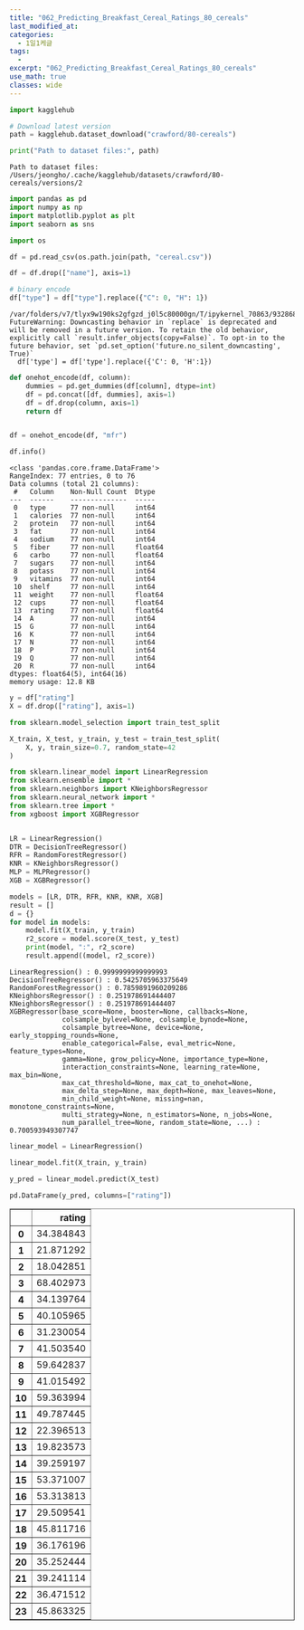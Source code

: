 ```yaml
---
title: "062_Predicting_Breakfast_Cereal_Ratings_80_cereals"
last_modified_at: 
categories:
  - 1일1케글
tags:
  - 
excerpt: "062_Predicting_Breakfast_Cereal_Ratings_80_cereals"
use_math: true
classes: wide
---
```


```python
import kagglehub

# Download latest version
path = kagglehub.dataset_download("crawford/80-cereals")

print("Path to dataset files:", path)
```

    Path to dataset files: /Users/jeongho/.cache/kagglehub/datasets/crawford/80-cereals/versions/2



```python
import pandas as pd
import numpy as np
import matplotlib.pyplot as plt
import seaborn as sns

import os

df = pd.read_csv(os.path.join(path, "cereal.csv"))
```


```python
df = df.drop(["name"], axis=1)
```


```python
# binary encode
df["type"] = df["type"].replace({"C": 0, "H": 1})
```

    /var/folders/v7/tlyx9w190ks2gfgzd_j0l5c80000gn/T/ipykernel_70863/932868930.py:2: FutureWarning: Downcasting behavior in `replace` is deprecated and will be removed in a future version. To retain the old behavior, explicitly call `result.infer_objects(copy=False)`. To opt-in to the future behavior, set `pd.set_option('future.no_silent_downcasting', True)`
      df['type'] = df['type'].replace({'C': 0, 'H':1})



```python
def onehot_encode(df, column):
    dummies = pd.get_dummies(df[column], dtype=int)
    df = pd.concat([df, dummies], axis=1)
    df = df.drop(column, axis=1)
    return df


df = onehot_encode(df, "mfr")
```


```python
df.info()
```

    <class 'pandas.core.frame.DataFrame'>
    RangeIndex: 77 entries, 0 to 76
    Data columns (total 21 columns):
     #   Column    Non-Null Count  Dtype  
    ---  ------    --------------  -----  
     0   type      77 non-null     int64  
     1   calories  77 non-null     int64  
     2   protein   77 non-null     int64  
     3   fat       77 non-null     int64  
     4   sodium    77 non-null     int64  
     5   fiber     77 non-null     float64
     6   carbo     77 non-null     float64
     7   sugars    77 non-null     int64  
     8   potass    77 non-null     int64  
     9   vitamins  77 non-null     int64  
     10  shelf     77 non-null     int64  
     11  weight    77 non-null     float64
     12  cups      77 non-null     float64
     13  rating    77 non-null     float64
     14  A         77 non-null     int64  
     15  G         77 non-null     int64  
     16  K         77 non-null     int64  
     17  N         77 non-null     int64  
     18  P         77 non-null     int64  
     19  Q         77 non-null     int64  
     20  R         77 non-null     int64  
    dtypes: float64(5), int64(16)
    memory usage: 12.8 KB



```python
y = df["rating"]
X = df.drop(["rating"], axis=1)
```


```python
from sklearn.model_selection import train_test_split

X_train, X_test, y_train, y_test = train_test_split(
    X, y, train_size=0.7, random_state=42
)
```


```python
from sklearn.linear_model import LinearRegression
from sklearn.ensemble import *
from sklearn.neighbors import KNeighborsRegressor
from sklearn.neural_network import *
from sklearn.tree import *
from xgboost import XGBRegressor


LR = LinearRegression()
DTR = DecisionTreeRegressor()
RFR = RandomForestRegressor()
KNR = KNeighborsRegressor()
MLP = MLPRegressor()
XGB = XGBRegressor()
```


```python
models = [LR, DTR, RFR, KNR, KNR, XGB]
result = []
d = {}
for model in models:
    model.fit(X_train, y_train)
    r2_score = model.score(X_test, y_test)
    print(model, ":", r2_score)
    result.append((model, r2_score))
```

    LinearRegression() : 0.9999999999999993
    DecisionTreeRegressor() : 0.5425705963375649
    RandomForestRegressor() : 0.7859891960209286
    KNeighborsRegressor() : 0.251978691444407
    KNeighborsRegressor() : 0.251978691444407
    XGBRegressor(base_score=None, booster=None, callbacks=None,
                 colsample_bylevel=None, colsample_bynode=None,
                 colsample_bytree=None, device=None, early_stopping_rounds=None,
                 enable_categorical=False, eval_metric=None, feature_types=None,
                 gamma=None, grow_policy=None, importance_type=None,
                 interaction_constraints=None, learning_rate=None, max_bin=None,
                 max_cat_threshold=None, max_cat_to_onehot=None,
                 max_delta_step=None, max_depth=None, max_leaves=None,
                 min_child_weight=None, missing=nan, monotone_constraints=None,
                 multi_strategy=None, n_estimators=None, n_jobs=None,
                 num_parallel_tree=None, random_state=None, ...) : 0.700593949307747



```python
linear_model = LinearRegression()

linear_model.fit(X_train, y_train)

y_pred = linear_model.predict(X_test)
```


```python
pd.DataFrame(y_pred, columns=["rating"])
```




<div>
<style scoped>
    .dataframe tbody tr th:only-of-type {
        vertical-align: middle;
    }

    .dataframe tbody tr th {
        vertical-align: top;
    }

    .dataframe thead th {
        text-align: right;
    }
</style>
<table border="1" class="dataframe">
  <thead>
    <tr style="text-align: right;">
      <th></th>
      <th>rating</th>
    </tr>
  </thead>
  <tbody>
    <tr>
      <th>0</th>
      <td>34.384843</td>
    </tr>
    <tr>
      <th>1</th>
      <td>21.871292</td>
    </tr>
    <tr>
      <th>2</th>
      <td>18.042851</td>
    </tr>
    <tr>
      <th>3</th>
      <td>68.402973</td>
    </tr>
    <tr>
      <th>4</th>
      <td>34.139764</td>
    </tr>
    <tr>
      <th>5</th>
      <td>40.105965</td>
    </tr>
    <tr>
      <th>6</th>
      <td>31.230054</td>
    </tr>
    <tr>
      <th>7</th>
      <td>41.503540</td>
    </tr>
    <tr>
      <th>8</th>
      <td>59.642837</td>
    </tr>
    <tr>
      <th>9</th>
      <td>41.015492</td>
    </tr>
    <tr>
      <th>10</th>
      <td>59.363994</td>
    </tr>
    <tr>
      <th>11</th>
      <td>49.787445</td>
    </tr>
    <tr>
      <th>12</th>
      <td>22.396513</td>
    </tr>
    <tr>
      <th>13</th>
      <td>19.823573</td>
    </tr>
    <tr>
      <th>14</th>
      <td>39.259197</td>
    </tr>
    <tr>
      <th>15</th>
      <td>53.371007</td>
    </tr>
    <tr>
      <th>16</th>
      <td>53.313813</td>
    </tr>
    <tr>
      <th>17</th>
      <td>29.509541</td>
    </tr>
    <tr>
      <th>18</th>
      <td>45.811716</td>
    </tr>
    <tr>
      <th>19</th>
      <td>36.176196</td>
    </tr>
    <tr>
      <th>20</th>
      <td>35.252444</td>
    </tr>
    <tr>
      <th>21</th>
      <td>39.241114</td>
    </tr>
    <tr>
      <th>22</th>
      <td>36.471512</td>
    </tr>
    <tr>
      <th>23</th>
      <td>45.863325</td>
    </tr>
  </tbody>
</table>
</div>




```python

```

